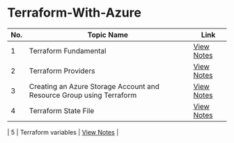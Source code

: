 # Terraform-With-Azure

| No. | Topic Name                                                              | Link                                                                                                                                      |
|-----|-------------------------------------------------------------------------|-------------------------------------------------------------------------------------------------------------------------------------------|
| 1   | Terraform Fundamental                                                   | [View Notes](https://github.com/Rudraksh121a/Terraform-With-Azure/blob/main/1-Terraform%20Fundamentals/Readme.md)                        |
| 2   | Terraform Providers                                                     | [View Notes](https://github.com/Rudraksh121a/Terraform-With-Azure/blob/main/2-Terraform%20Providers/Readme.md)                           |
| 3   | Creating an Azure Storage Account and Resource Group using Terraform    | [View Notes](https://github.com/Rudraksh121a/Terraform-With-Azure/blob/main/3-Creating%20an%20Azure%20Storage%20Account%20and%20Resource%20Group/README.md) |
| 4   | Terraform State File                                                      | [View Notes](https://github.com/Rudraksh121a/Terraform-With-Azure/blob/main/4-Terraform%20State%20File/README.md) |

| 5   | Terraform variables                                                      | [View Notes](https://github.com/Rudraksh121a/Terraform-With-Azure/blob/main/5-Terraform%20variables/README.md) |
